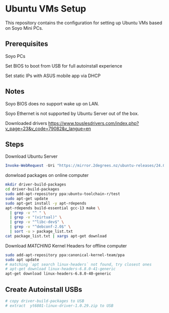 # Ubuntu VMs Setup

This repository contains the configuration for setting up Ubuntu VMs based on Soyo Mini PCs.

## Prerequisites

Soyo PCs

Set BIOS to boot from USB for full autoinstall experience

Set static IPs with ASUS mobile app via DHCP

## Notes

Soyo BIOS does no support wake up on LAN.

Soyo Ethernet is not supported by Ubuntu Server out of the box.

Downloaded drivers
https://www.touslesdrivers.com/index.php?v_page=23&v_code=79082&v_langue=en

## Steps

Download Ubuntu Server

```powershell
Invoke-WebRequest -Uri "https://mirror.2degrees.nz/ubuntu-releases/24.04.1/ubuntu-24.04.1-live-server-amd64.iso" -OutFile "C:\Users\borex\Downloads\ubuntu-24.04.1-live-server-amd64.iso"
```

donwload packages on online computer

```sh
mkdir driver-build-packages
cd driver-build-packages
sudo add-apt-repository ppa:ubuntu-toolchain-r/test
sudo apt-get update
sudo apt-get install -y apt-rdepends
apt-rdepends build-essential gcc-13 make \
  | grep -v "^ " \
  | grep -v "(virtual)" \
  | grep -v "^libc-dev$" \
  | grep -v "^debconf-2.0$" \
  | sort -u > package_list.txt
cat package_list.txt | xargs apt-get download
```

Download *MATCHING* Kernel Headers for offline computer

```sh
sudo add-apt-repository ppa:canonical-kernel-team/ppa
sudo apt update
# matching `apt search linux-headers` not found, try closest ones
# apt-get download linux-headers-6.8.0-41-generic
apt-get download linux-headers-6.8.0-40-generic
```

## Create Autoinstall USBs

```sh
# copy driver-build-packages to USB
# extract  yt6801-linux-driver-1.0.29.zip to USB
```
